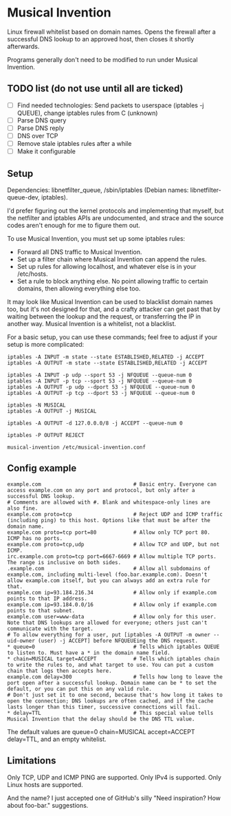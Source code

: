 # Musical Invention
Linux firewall whitelist based on domain names. Opens the firewall after a successful DNS lookup to an approved host, then closes it shortly afterwards.

Programs generally don't need to be modified to run under Musical Invention.

## TODO list (do not use until all are ticked)

- [ ] Find needed technologies: Send packets to userspace (iptables -j QUEUE), change iptables rules from C (unknown)
- [ ] Parse DNS query
- [ ] Parse DNS reply
- [ ] DNS over TCP
- [ ] Remove stale iptables rules after a while
- [ ] Make it configurable

## Setup

Dependencies: libnetfilter_queue, /sbin/iptables (Debian names: libnetfilter-queue-dev, iptables).

I'd prefer figuring out the kernel protocols and implementing that myself, but the netfilter and
iptables APIs are undocumented, and strace and the source codes aren't enough for me to figure them out.

To use Musical Invention, you must set up some iptables rules:
- Forward all DNS traffic to Musical Invention.
- Set up a filter chain where Musical Invention can append the rules.
- Set up rules for allowing localhost, and whatever else is in your /etc/hosts.
- Set a rule to block anything else. No point allowing traffic to certain domains, then allowing everything else too.

It may look like Musical Invention can be used to blacklist domain names too, but it's not designed
for that, and a crafty attacker can get past that by waiting between the lookup and the request, or
transferring the IP in another way. Musical Invention is a whitelist, not a blacklist.

For a basic setup, you can use these commands; feel free to adjust if your setup is more complicated:

```
iptables -A INPUT -m state --state ESTABLISHED,RELATED -j ACCEPT
iptables -A OUTPUT -m state --state ESTABLISHED,RELATED -j ACCEPT

iptables -A INPUT -p udp --sport 53 -j NFQUEUE --queue-num 0
iptables -A INPUT -p tcp --sport 53 -j NFQUEUE --queue-num 0
iptables -A OUTPUT -p udp --dport 53 -j NFQUEUE --queue-num 0
iptables -A OUTPUT -p tcp --dport 53 -j NFQUEUE --queue-num 0

iptables -N MUSICAL
iptables -A OUTPUT -j MUSICAL

iptables -A OUTPUT -d 127.0.0.0/8 -j ACCEPT --queue-num 0

iptables -P OUTPUT REJECT

musical-invention /etc/musical-invention.conf
```

## Config example

```
example.com                              # Basic entry. Everyone can access example.com on any port and protocol, but only after a successful DNS lookup.
# Comments are allowed with #. Blank and whitespace-only lines are also fine.
example.com proto=tcp                    # Reject UDP and ICMP traffic (including ping) to this host. Options like that must be after the domain name.
example.com proto=tcp port=80            # Allow only TCP port 80. ICMP has no ports.
example.com proto=tcp,udp                # Allow TCP and UDP, but not ICMP.
irc.example.com proto=tcp port=6667-6669 # Allow multiple TCP ports. The range is inclusive on both sides.
.example.com                             # Allow all subdomains of example.com, including multi-level (foo.bar.example.com). Doesn't allow example.com itself, but you can always add an extra rule for that.
example.com ip=93.184.216.34             # Allow only if example.com points to that IP address.
example.com ip=93.184.0.0/16             # Allow only if example.com points to that subnet.
example.com user=www-data                # Allow only for this user. Note that DNS lookups are allowed for everyone; others just can't communicate with the target.
# To allow everything for a user, put [iptables -A OUTPUT -m owner --uid-owner (user) -j ACCEPT] before NFQUEUEing the DNS request.
* queue=0                                # Tells which iptables QUEUE to listen to. Must have a * in the domain name field.
* chain=MUSICAL target=ACCEPT            # Tells which iptables chain to write the rules to, and what target to use. You can put a custom chain that logs then accepts here.
example.com delay=300                    # Tells how long to leave the port open after a successful lookup. Domain name can be * to set the default, or you can put this on any valid rule.
# Don't just set it to one second, because that's how long it takes to open the connection; DNS lookups are often cached, and if the cache lasts longer than this timer, successive connections will fail.
* delay=TTL                              # This special value tells Musical Invention that the delay should be the DNS TTL value.
```

The default values are queue=0 chain=MUSICAL accept=ACCEPT delay=TTL, and an empty whitelist.

## Limitations

Only TCP, UDP and ICMP PING are supported. Only IPv4 is supported. Only Linux hosts are supported.



And the name? I just accepted one of GitHub's silly "Need inspiration? How about foo-bar." suggestions.
